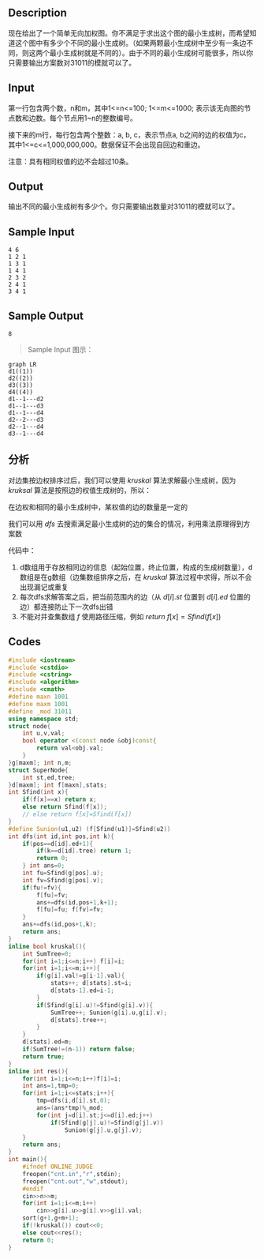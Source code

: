 
<!--more-->

## Description

现在给出了一个简单无向加权图。你不满足于求出这个图的最小生成树，而希望知道这个图中有多少个不同的最小生成树。（如果两颗最小生成树中至少有一条边不同，则这两个最小生成树就是不同的）。由于不同的最小生成树可能很多，所以你只需要输出方案数对31011的模就可以了。

## Input

第一行包含两个数，n和m，其中1<=n<=100; 1<=m<=1000; 表示该无向图的节点数和边数。每个节点用1~n的整数编号。　　

接下来的m行，每行包含两个整数：a, b, c，表示节点a, b之间的边的权值为c，其中1<=c<=1,000,000,000。数据保证不会出现自回边和重边。　　

注意：具有相同权值的边不会超过10条。

## Output

输出不同的最小生成树有多少个。你只需要输出数量对31011的模就可以了。

##  Sample Input

```text
4 6
1 2 1
1 3 1
1 4 1
2 3 2
2 4 1
3 4 1
```

## Sample Output

```text
8
```

> Sample Input 图示：

```mermaid
graph LR
d1((1))
d2((2))
d3((3))
d4((4))
d1--1---d2
d1--1---d3
d1--1---d4
d2--2---d3
d2--1---d4
d3--1---d4
```

## 分析

对边集按边权排序过后，我们可以使用 $kruskal$ 算法求解最小生成树，因为 $kruksal$ 算法是按照边的权值生成树的，所以：

在边权和相同的最小生成树中，某权值的边的数量是一定的

我们可以用 $dfs$ 去搜索满足最小生成树的边的集合的情况，利用乘法原理得到方案数

代码中：

1. d数组用于存放相同边的信息（起始位置，终止位置，构成的生成树数量），d数组是在g数组（边集数组排序之后，在 $kruskal$ 算法过程中求得，所以不会出现漏记或重复
2. 每次dfs求解答案之后，把当前范围内的边（从 $d[i].st$ 位置到 $d[i].ed$ 位置的边）都连接防止下一次dfs出错
3. 不能对并查集数组 $f$ 使用路径压缩，例如 $return\;f[x]=Sfind(f[x])$

## Codes

```cpp
#include <iostream>
#include <cstdio>
#include <cstring>
#include <algorithm>
#include <cmath>
#define maxn 1001
#define maxm 1001
#define _mod 31011
using namespace std;
struct node{
	int u,v,val;
	bool operator <(const node &obj)const{
		return val<obj.val;
	}
}g[maxm]; int n,m;
struct SuperNode{
	int st,ed,tree;
}d[maxm]; int f[maxn],stats;
int Sfind(int x){
	if(f[x]==x) return x;
	else return Sfind(f[x]);
    // else return f[x]=Sfind(f[x])
}
#define Sunion(u1,u2) (f[Sfind(u1)]=Sfind(u2))
int dfs(int id,int pos,int k){
	if(pos==d[id].ed+1){
		if(k==d[id].tree) return 1;
		return 0;
	} int ans=0;
	int fu=Sfind(g[pos].u);
	int fv=Sfind(g[pos].v);
	if(fu!=fv){
		f[fu]=fv;
		ans+=dfs(id,pos+1,k+1);
		f[fu]=fu; f[fv]=fv;
	}
	ans+=dfs(id,pos+1,k);
	return ans;
}
inline bool kruskal(){
	int SumTree=0;
	for(int i=1;i<=n;i++) f[i]=i;
	for(int i=1;i<=m;i++){
		if(g[i].val!=g[i-1].val){
			stats++; d[stats].st=i;
			d[stats-1].ed=i-1;
		}
		if(Sfind(g[i].u)!=Sfind(g[i].v)){
			SumTree++; Sunion(g[i].u,g[i].v);
			d[stats].tree++;
		}
	}
	d[stats].ed=m;
	if(SumTree!=(n-1)) return false;
	return true;
}
inline int res(){
	for(int i=1;i<=n;i++)f[i]=i;
	int ans=1,tmp=0;
	for(int i=1;i<=stats;i++){
		tmp=dfs(i,d[i].st,0);
		ans=(ans*tmp)%_mod;
		for(int j=d[i].st;j<=d[i].ed;j++)
			if(Sfind(g[j].u)!=Sfind(g[j].v))
				Sunion(g[j].u,g[j].v);
	}
	return ans;
}
int main(){
	#ifndef ONLINE_JUDGE
	freopen("cnt.in","r",stdin);
	freopen("cnt.out","w",stdout);
	#endif
	cin>>n>>m;
	for(int i=1;i<=m;i++)
		cin>>g[i].u>>g[i].v>>g[i].val;
	sort(g+1,g+m+1);
	if(!kruskal()) cout<<0;
	else cout<<res();
	return 0;
}
```

